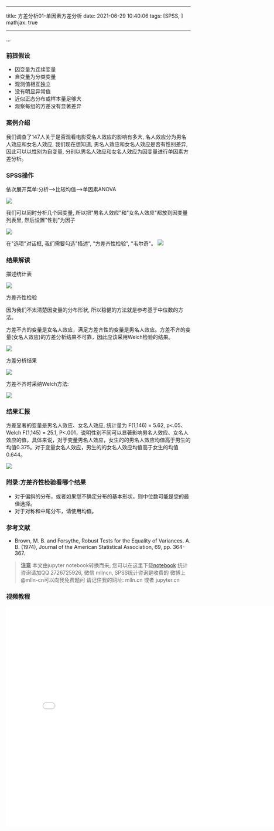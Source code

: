 
---
title: 方差分析01-单因素方差分析
date: 2021-06-29 10:40:06
tags: [SPSS, ]
mathjax: true

---


...

<!-- more -->

### 前提假设

- 因变量为连续变量
- 自变量为分类变量
- 观测值相互独立
- 没有明显异常值
- 近似正态分布或样本量足够大
- 观察每组的方差没有显著差异

### 案例介绍

我们调查了147人关于是否观看电影受名人效应的影响有多大, 名人效应分为男名人效应和女名人效应, 我们现在想知道, 男名人效应和女名人效应是否有性别差异, 因此可以以性别为自变量, 分别以男名人效应和女名人效应为因变量进行单因素方差分析。

### SPSS操作

依次展开菜单:分析-->比较均值-->单因素ANOVA

<img src="imgs/12-01-spss.png">

我们可以同时分析几个因变量, 所以把"男名人效应"和"女名人效应"都放到因变量列表里, 然后设置"性别"为因子

<img src="imgs/12-02-spss.png">

在"选项"对话框, 我们需要勾选"描述", "方差齐性检验", "韦尔奇"。
<img src="imgs/12-03-spss.png">

### 结果解读

描述统计表

<img src="imgs/12-04-spss.png">

方差齐性检验

因为我们不太清楚因变量的分布形状, 所以稳健的方法就是参考基于中位数的方法。

方差不齐的变量是女名人效应，满足方差齐性的变量是男名人效应。方差不齐的变量(女名人效应)的方差分析结果不可靠，因此应该采用Welch检验的结果。

<img src="imgs/12-05-spss.png">

方差分析结果

<img src="imgs/12-06-spss.png">

方差不齐时采纳Welch方法:

<img src="imgs/12-07-spss.png">

### 结果汇报

方差显著的变量是男名人效应、女名人效应, 统计量为 F(1,146) = 5.62, p<.05、Welch F(1,145) = 25.1, P<.001，说明性别不同可以显著影响男名人效应、女名人效应的值，具体来说，对于变量男名人效应，女生的的男名人效应均值高于男生的均值0.375。对于变量女名人效应，男生的的女名人效应均值高于女生的均值0.644。

<img src="imgs/12-08-spss.png">

### 附录:方差齐性检验看哪个结果



- 对于偏斜的分布，或者如果您不确定分布的基本形状，则中位数可能是您的最佳选择。
- 对于对称和中尾分布，请使用均值。

### 参考文献

- Brown, M. B. and Forsythe, Robust Tests for the Equality of Variances. A. B. (1974), Journal of the American Statistical Association, 69, pp. 364-367.


> **注意**
> 本文由jupyter notebook转换而来, 您可以在这里下载[notebook](方差分析01-单因素方差分析.ipynb)
> 统计咨询请加QQ 2726725926, 微信 mllncn,  SPSS统计咨询是收费的
> 微博上@mlln-cn可以向我免费题问
> 请记住我的网址: mlln.cn 或者 jupyter.cn

### 视频教程

<iframe src="//player.bilibili.com/player.html?bvid=BV16U4y1V7PU&page=1" scrolling="no" border="0" frameborder="no" framespacing="0" allowfullscreen="true"  style="width:800px;height:600px"> </iframe>